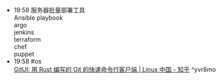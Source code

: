 
- 19:58 服务器批量部署工具<br>Ansible playbook<br>argo<br>jenkins<br>terraform<br>chef<br>puppet
- 19:58 #os <br>[GitUI: 用 Rust 编写的 Git 的快速命令行客户端 | Linux 中国 - 知乎](https://zhuanlan.zhihu.com/p/425816842)  ^yvr8mo